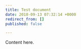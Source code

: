 ```yaml
---
title: Test document
date: 2018-09-13 07:32:14 +0000
redirect_from: []
published: false

---
```

Content here.